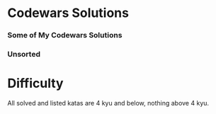 # Codewars Solutions
### Some of My Codewars Solutions
### Unsorted

# Difficulty
All solved and listed katas are 4 kyu and below, nothing above 4 kyu.
